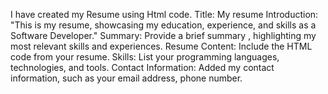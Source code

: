 I have created my Resume using Html code.
Title: My resume
Introduction: "This is my resume, showcasing my education, experience, and skills as a Software Developer."
Summary: Provide a brief summary , highlighting my most relevant skills and experiences.
Resume Content: Include the HTML code from your resume.
Skills: List your programming languages, technologies, and tools.
Contact Information: Added my contact information, such as your email address, phone number.

